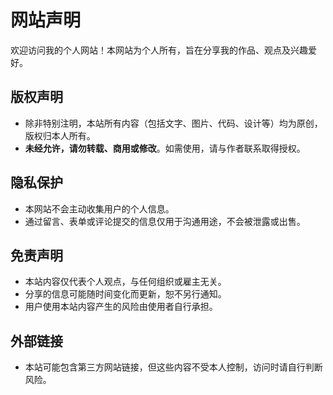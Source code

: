 # 网站声明

欢迎访问我的个人网站！本网站为个人所有，旨在分享我的作品、观点及兴趣爱好。

## 版权声明
- 除非特别注明，本站所有内容（包括文字、图片、代码、设计等）均为原创，版权归本人所有。
- **未经允许，请勿转载、商用或修改**。如需使用，请与作者联系取得授权。

## 隐私保护
- 本网站不会主动收集用户的个人信息。
- 通过留言、表单或评论提交的信息仅用于沟通用途，不会被泄露或出售。


## 免责声明
- 本站内容仅代表个人观点，与任何组织或雇主无关。
- 分享的信息可能随时间变化而更新，恕不另行通知。
- 用户使用本站内容产生的风险由使用者自行承担。

## 外部链接
- 本站可能包含第三方网站链接，但这些内容不受本人控制，访问时请自行判断风险。


<!-- ## 示例公式
行内公式：
$ E = mc^2 $


块级公式：
$$
\nabla \times \mathbf{E} = -\frac{\partial \mathbf{B}}{\partial t}
$$ -->
